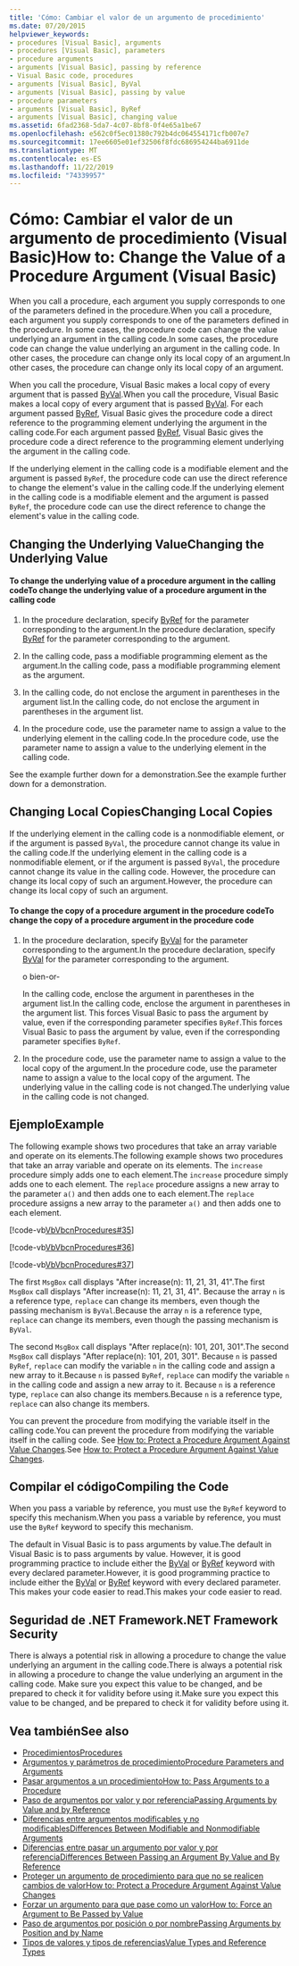 ```yaml
---
title: 'Cómo: Cambiar el valor de un argumento de procedimiento'
ms.date: 07/20/2015
helpviewer_keywords:
- procedures [Visual Basic], arguments
- procedures [Visual Basic], parameters
- procedure arguments
- arguments [Visual Basic], passing by reference
- Visual Basic code, procedures
- arguments [Visual Basic], ByVal
- arguments [Visual Basic], passing by value
- procedure parameters
- arguments [Visual Basic], ByRef
- arguments [Visual Basic], changing value
ms.assetid: 6fad2368-5da7-4c07-8bf8-0f4e65a1be67
ms.openlocfilehash: e562c0f5ec01380c792b4dc064554171cfb007e7
ms.sourcegitcommit: 17ee6605e01ef32506f8fdc686954244ba6911de
ms.translationtype: MT
ms.contentlocale: es-ES
ms.lasthandoff: 11/22/2019
ms.locfileid: "74339957"
---
```

# <a name="how-to-change-the-value-of-a-procedure-argument-visual-basic"></a><span data-ttu-id="74a80-102">Cómo: Cambiar el valor de un argumento de procedimiento (Visual Basic)</span><span class="sxs-lookup"><span data-stu-id="74a80-102">How to: Change the Value of a Procedure Argument (Visual Basic)</span></span>
<span data-ttu-id="74a80-103">When you call a procedure, each argument you supply corresponds to one of the parameters defined in the procedure.</span><span class="sxs-lookup"><span data-stu-id="74a80-103">When you call a procedure, each argument you supply corresponds to one of the parameters defined in the procedure.</span></span> <span data-ttu-id="74a80-104">In some cases, the procedure code can change the value underlying an argument in the calling code.</span><span class="sxs-lookup"><span data-stu-id="74a80-104">In some cases, the procedure code can change the value underlying an argument in the calling code.</span></span> <span data-ttu-id="74a80-105">In other cases, the procedure can change only its local copy of an argument.</span><span class="sxs-lookup"><span data-stu-id="74a80-105">In other cases, the procedure can change only its local copy of an argument.</span></span>  
  
 <span data-ttu-id="74a80-106">When you call the procedure, Visual Basic makes a local copy of every argument that is passed [ByVal](../../../../visual-basic/language-reference/modifiers/byval.md).</span><span class="sxs-lookup"><span data-stu-id="74a80-106">When you call the procedure, Visual Basic makes a local copy of every argument that is passed [ByVal](../../../../visual-basic/language-reference/modifiers/byval.md).</span></span> <span data-ttu-id="74a80-107">For each argument passed [ByRef](../../../../visual-basic/language-reference/modifiers/byref.md), Visual Basic gives the procedure code a direct reference to the programming element underlying the argument in the calling code.</span><span class="sxs-lookup"><span data-stu-id="74a80-107">For each argument passed [ByRef](../../../../visual-basic/language-reference/modifiers/byref.md), Visual Basic gives the procedure code a direct reference to the programming element underlying the argument in the calling code.</span></span>  
  
 <span data-ttu-id="74a80-108">If the underlying element in the calling code is a modifiable element and the argument is passed `ByRef`, the procedure code can use the direct reference to change the element's value in the calling code.</span><span class="sxs-lookup"><span data-stu-id="74a80-108">If the underlying element in the calling code is a modifiable element and the argument is passed `ByRef`, the procedure code can use the direct reference to change the element's value in the calling code.</span></span>  
  
## <a name="changing-the-underlying-value"></a><span data-ttu-id="74a80-109">Changing the Underlying Value</span><span class="sxs-lookup"><span data-stu-id="74a80-109">Changing the Underlying Value</span></span>  
  
#### <a name="to-change-the-underlying-value-of-a-procedure-argument-in-the-calling-code"></a><span data-ttu-id="74a80-110">To change the underlying value of a procedure argument in the calling code</span><span class="sxs-lookup"><span data-stu-id="74a80-110">To change the underlying value of a procedure argument in the calling code</span></span>  
  
1. <span data-ttu-id="74a80-111">In the procedure declaration, specify [ByRef](../../../../visual-basic/language-reference/modifiers/byref.md) for the parameter corresponding to the argument.</span><span class="sxs-lookup"><span data-stu-id="74a80-111">In the procedure declaration, specify [ByRef](../../../../visual-basic/language-reference/modifiers/byref.md) for the parameter corresponding to the argument.</span></span>  
  
2. <span data-ttu-id="74a80-112">In the calling code, pass a modifiable programming element as the argument.</span><span class="sxs-lookup"><span data-stu-id="74a80-112">In the calling code, pass a modifiable programming element as the argument.</span></span>  
  
3. <span data-ttu-id="74a80-113">In the calling code, do not enclose the argument in parentheses in the argument list.</span><span class="sxs-lookup"><span data-stu-id="74a80-113">In the calling code, do not enclose the argument in parentheses in the argument list.</span></span>  
  
4. <span data-ttu-id="74a80-114">In the procedure code, use the parameter name to assign a value to the underlying element in the calling code.</span><span class="sxs-lookup"><span data-stu-id="74a80-114">In the procedure code, use the parameter name to assign a value to the underlying element in the calling code.</span></span>  
  
 <span data-ttu-id="74a80-115">See the example further down for a demonstration.</span><span class="sxs-lookup"><span data-stu-id="74a80-115">See the example further down for a demonstration.</span></span>  
  
## <a name="changing-local-copies"></a><span data-ttu-id="74a80-116">Changing Local Copies</span><span class="sxs-lookup"><span data-stu-id="74a80-116">Changing Local Copies</span></span>  
 <span data-ttu-id="74a80-117">If the underlying element in the calling code is a nonmodifiable element, or if the argument is passed `ByVal`, the procedure cannot change its value in the calling code.</span><span class="sxs-lookup"><span data-stu-id="74a80-117">If the underlying element in the calling code is a nonmodifiable element, or if the argument is passed `ByVal`, the procedure cannot change its value in the calling code.</span></span> <span data-ttu-id="74a80-118">However, the procedure can change its local copy of such an argument.</span><span class="sxs-lookup"><span data-stu-id="74a80-118">However, the procedure can change its local copy of such an argument.</span></span>  
  
#### <a name="to-change-the-copy-of-a-procedure-argument-in-the-procedure-code"></a><span data-ttu-id="74a80-119">To change the copy of a procedure argument in the procedure code</span><span class="sxs-lookup"><span data-stu-id="74a80-119">To change the copy of a procedure argument in the procedure code</span></span>  
  
1. <span data-ttu-id="74a80-120">In the procedure declaration, specify [ByVal](../../../../visual-basic/language-reference/modifiers/byval.md) for the parameter corresponding to the argument.</span><span class="sxs-lookup"><span data-stu-id="74a80-120">In the procedure declaration, specify [ByVal](../../../../visual-basic/language-reference/modifiers/byval.md) for the parameter corresponding to the argument.</span></span>  
  
     <span data-ttu-id="74a80-121">o bien</span><span class="sxs-lookup"><span data-stu-id="74a80-121">-or-</span></span>  
  
     <span data-ttu-id="74a80-122">In the calling code, enclose the argument in parentheses in the argument list.</span><span class="sxs-lookup"><span data-stu-id="74a80-122">In the calling code, enclose the argument in parentheses in the argument list.</span></span> <span data-ttu-id="74a80-123">This forces Visual Basic to pass the argument by value, even if the corresponding parameter specifies `ByRef`.</span><span class="sxs-lookup"><span data-stu-id="74a80-123">This forces Visual Basic to pass the argument by value, even if the corresponding parameter specifies `ByRef`.</span></span>  
  
2. <span data-ttu-id="74a80-124">In the procedure code, use the parameter name to assign a value to the local copy of the argument.</span><span class="sxs-lookup"><span data-stu-id="74a80-124">In the procedure code, use the parameter name to assign a value to the local copy of the argument.</span></span> <span data-ttu-id="74a80-125">The underlying value in the calling code is not changed.</span><span class="sxs-lookup"><span data-stu-id="74a80-125">The underlying value in the calling code is not changed.</span></span>  
  
## <a name="example"></a><span data-ttu-id="74a80-126">Ejemplo</span><span class="sxs-lookup"><span data-stu-id="74a80-126">Example</span></span>  
 <span data-ttu-id="74a80-127">The following example shows two procedures that take an array variable and operate on its elements.</span><span class="sxs-lookup"><span data-stu-id="74a80-127">The following example shows two procedures that take an array variable and operate on its elements.</span></span> <span data-ttu-id="74a80-128">The `increase` procedure simply adds one to each element.</span><span class="sxs-lookup"><span data-stu-id="74a80-128">The `increase` procedure simply adds one to each element.</span></span> <span data-ttu-id="74a80-129">The `replace` procedure assigns a new array to the parameter `a()` and then adds one to each element.</span><span class="sxs-lookup"><span data-stu-id="74a80-129">The `replace` procedure assigns a new array to the parameter `a()` and then adds one to each element.</span></span>  
  
 [!code-vb[VbVbcnProcedures#35](~/samples/snippets/visualbasic/VS_Snippets_VBCSharp/VbVbcnProcedures/VB/Class1.vb#35)]  
  
 [!code-vb[VbVbcnProcedures#36](~/samples/snippets/visualbasic/VS_Snippets_VBCSharp/VbVbcnProcedures/VB/Class1.vb#36)]  
  
 [!code-vb[VbVbcnProcedures#37](~/samples/snippets/visualbasic/VS_Snippets_VBCSharp/VbVbcnProcedures/VB/Class1.vb#37)]  
  
 <span data-ttu-id="74a80-130">The first `MsgBox` call displays "After increase(n): 11, 21, 31, 41".</span><span class="sxs-lookup"><span data-stu-id="74a80-130">The first `MsgBox` call displays "After increase(n): 11, 21, 31, 41".</span></span> <span data-ttu-id="74a80-131">Because the array `n` is a reference type, `replace` can change its members, even though the passing mechanism is `ByVal`.</span><span class="sxs-lookup"><span data-stu-id="74a80-131">Because the array `n` is a reference type, `replace` can change its members, even though the passing mechanism is `ByVal`.</span></span>  
  
 <span data-ttu-id="74a80-132">The second `MsgBox` call displays "After replace(n): 101, 201, 301".</span><span class="sxs-lookup"><span data-stu-id="74a80-132">The second `MsgBox` call displays "After replace(n): 101, 201, 301".</span></span> <span data-ttu-id="74a80-133">Because `n` is passed `ByRef`, `replace` can modify the variable `n` in the calling code and assign a new array to it.</span><span class="sxs-lookup"><span data-stu-id="74a80-133">Because `n` is passed `ByRef`, `replace` can modify the variable `n` in the calling code and assign a new array to it.</span></span> <span data-ttu-id="74a80-134">Because `n` is a reference type, `replace` can also change its members.</span><span class="sxs-lookup"><span data-stu-id="74a80-134">Because `n` is a reference type, `replace` can also change its members.</span></span>  
  
 <span data-ttu-id="74a80-135">You can prevent the procedure from modifying the variable itself in the calling code.</span><span class="sxs-lookup"><span data-stu-id="74a80-135">You can prevent the procedure from modifying the variable itself in the calling code.</span></span> <span data-ttu-id="74a80-136">See [How to: Protect a Procedure Argument Against Value Changes](./how-to-protect-a-procedure-argument-against-value-changes.md).</span><span class="sxs-lookup"><span data-stu-id="74a80-136">See [How to: Protect a Procedure Argument Against Value Changes](./how-to-protect-a-procedure-argument-against-value-changes.md).</span></span>  
  
## <a name="compiling-the-code"></a><span data-ttu-id="74a80-137">Compilar el código</span><span class="sxs-lookup"><span data-stu-id="74a80-137">Compiling the Code</span></span>  
 <span data-ttu-id="74a80-138">When you pass a variable by reference, you must use the `ByRef` keyword to specify this mechanism.</span><span class="sxs-lookup"><span data-stu-id="74a80-138">When you pass a variable by reference, you must use the `ByRef` keyword to specify this mechanism.</span></span>  
  
 <span data-ttu-id="74a80-139">The default in Visual Basic is to pass arguments by value.</span><span class="sxs-lookup"><span data-stu-id="74a80-139">The default in Visual Basic is to pass arguments by value.</span></span> <span data-ttu-id="74a80-140">However, it is good programming practice to include either the [ByVal](../../../../visual-basic/language-reference/modifiers/byval.md) or [ByRef](../../../../visual-basic/language-reference/modifiers/byref.md) keyword with every declared parameter.</span><span class="sxs-lookup"><span data-stu-id="74a80-140">However, it is good programming practice to include either the [ByVal](../../../../visual-basic/language-reference/modifiers/byval.md) or [ByRef](../../../../visual-basic/language-reference/modifiers/byref.md) keyword with every declared parameter.</span></span> <span data-ttu-id="74a80-141">This makes your code easier to read.</span><span class="sxs-lookup"><span data-stu-id="74a80-141">This makes your code easier to read.</span></span>  
  
## <a name="net-framework-security"></a><span data-ttu-id="74a80-142">Seguridad de .NET Framework</span><span class="sxs-lookup"><span data-stu-id="74a80-142">.NET Framework Security</span></span>  
 <span data-ttu-id="74a80-143">There is always a potential risk in allowing a procedure to change the value underlying an argument in the calling code.</span><span class="sxs-lookup"><span data-stu-id="74a80-143">There is always a potential risk in allowing a procedure to change the value underlying an argument in the calling code.</span></span> <span data-ttu-id="74a80-144">Make sure you expect this value to be changed, and be prepared to check it for validity before using it.</span><span class="sxs-lookup"><span data-stu-id="74a80-144">Make sure you expect this value to be changed, and be prepared to check it for validity before using it.</span></span>  
  
## <a name="see-also"></a><span data-ttu-id="74a80-145">Vea también</span><span class="sxs-lookup"><span data-stu-id="74a80-145">See also</span></span>

- [<span data-ttu-id="74a80-146">Procedimientos</span><span class="sxs-lookup"><span data-stu-id="74a80-146">Procedures</span></span>](./index.md)
- [<span data-ttu-id="74a80-147">Argumentos y parámetros de procedimiento</span><span class="sxs-lookup"><span data-stu-id="74a80-147">Procedure Parameters and Arguments</span></span>](./procedure-parameters-and-arguments.md)
- [<span data-ttu-id="74a80-148">Pasar argumentos a un procedimiento</span><span class="sxs-lookup"><span data-stu-id="74a80-148">How to: Pass Arguments to a Procedure</span></span>](./how-to-pass-arguments-to-a-procedure.md)
- [<span data-ttu-id="74a80-149">Paso de argumentos por valor y por referencia</span><span class="sxs-lookup"><span data-stu-id="74a80-149">Passing Arguments by Value and by Reference</span></span>](./passing-arguments-by-value-and-by-reference.md)
- [<span data-ttu-id="74a80-150">Diferencias entre argumentos modificables y no modificables</span><span class="sxs-lookup"><span data-stu-id="74a80-150">Differences Between Modifiable and Nonmodifiable Arguments</span></span>](./differences-between-modifiable-and-nonmodifiable-arguments.md)
- [<span data-ttu-id="74a80-151">Diferencias entre pasar un argumento por valor y por referencia</span><span class="sxs-lookup"><span data-stu-id="74a80-151">Differences Between Passing an Argument By Value and By Reference</span></span>](./differences-between-passing-an-argument-by-value-and-by-reference.md)
- [<span data-ttu-id="74a80-152">Proteger un argumento de procedimiento para que no se realicen cambios de valor</span><span class="sxs-lookup"><span data-stu-id="74a80-152">How to: Protect a Procedure Argument Against Value Changes</span></span>](./how-to-protect-a-procedure-argument-against-value-changes.md)
- [<span data-ttu-id="74a80-153">Forzar un argumento para que pase como un valor</span><span class="sxs-lookup"><span data-stu-id="74a80-153">How to: Force an Argument to Be Passed by Value</span></span>](./how-to-force-an-argument-to-be-passed-by-value.md)
- [<span data-ttu-id="74a80-154">Paso de argumentos por posición o por nombre</span><span class="sxs-lookup"><span data-stu-id="74a80-154">Passing Arguments by Position and by Name</span></span>](./passing-arguments-by-position-and-by-name.md)
- [<span data-ttu-id="74a80-155">Tipos de valores y tipos de referencias</span><span class="sxs-lookup"><span data-stu-id="74a80-155">Value Types and Reference Types</span></span>](../../../../visual-basic/programming-guide/language-features/data-types/value-types-and-reference-types.md)
